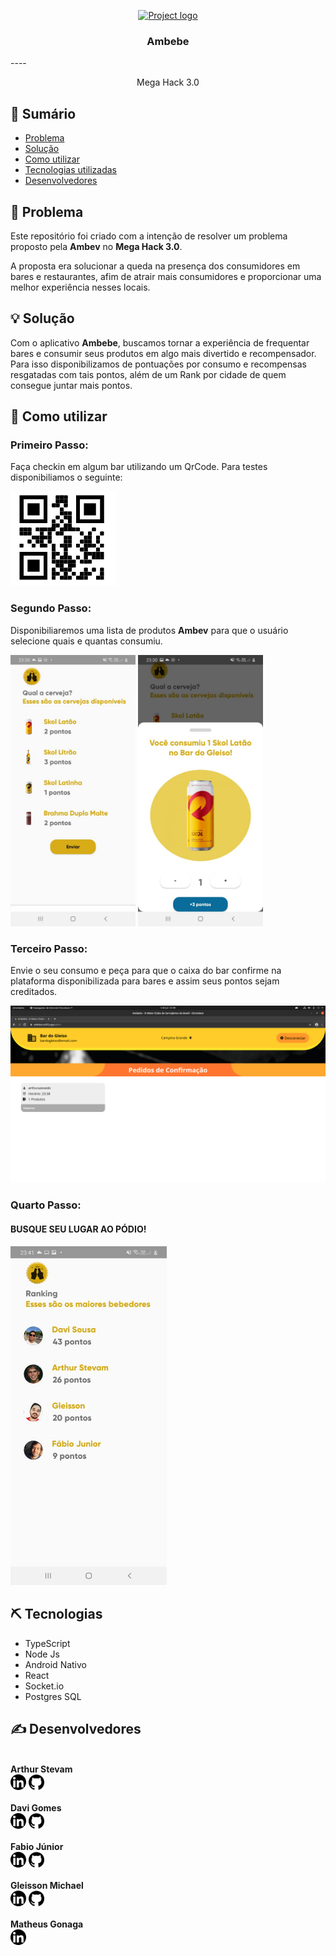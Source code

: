 <p align="center">
  <a href="https://ambebe.netlify.app" rel="noopener">
 <img src="https://ambebe.netlify.app/static/media/cerveja.c094c8a6.jpg" alt="Project logo" width="600px"></a>
</p>
<h3 align="center">Ambebe</h3>
----
<p align="center"> Mega Hack 3.0
    <br> 
</p>

## 📝 Sumário

- [Problema](#problem_statement)
- [Solução](#idea)
- [Como utilizar](#usage)
- [Tecnologias utilizadas](#tech_stack)
- [Desenvolvedores](#authors)

## 🧐 Problema  <a name = "problem_statement"></a>

Este repositório foi criado com a intenção de resolver um problema proposto pela <b>Ambev</b> no <b>Mega Hack 3.0</b>. 

A proposta era solucionar a queda na presença dos consumidores em bares e restaurantes, afim de atrair mais consumidores e proporcionar uma melhor experiência nesses locais. 

## 💡 Solução <a name = "idea"></a>

Com o aplicativo <b>Ambebe</b>, buscamos tornar a experiência de frequentar bares e consumir seus produtos em algo mais divertido e recompensador. Para isso disponibilizamos de pontuações por consumo e recompensas resgatadas com tais pontos, além de um Rank por cidade de quem consegue juntar mais pontos.



## 🎈 Como utilizar <a name="usage"></a>

<h3>Primeiro Passo:</h3> 
<p>
    Faça checkin em algum bar utilizando um QrCode. Para testes disponibiliamos o seguinte:
</p>
<img src="./public/assets/qrCodeBar.png"/>
<h3>Segundo Passo:</h3>
<p>
    Disponibiliaremos uma lista de produtos <b>Ambev</b> para que o usuário selecione quais e quantas consumiu.
</p>
<img src="./public/assets/tela01.jpeg" width="200"/>
<img src="./public/assets/tela02.jpeg" width="200"/>
<h3>Terceiro Passo:</h3>
<p>
    Envie o seu consumo e peça para que o caixa do bar confirme na plataforma disponibilizada para bares e assim seus pontos sejam creditados.
</p>
<img src="./public/assets/site.png">
<h3>Quarto Passo:</h3>
<h4>BUSQUE SEU LUGAR AO PÓDIO!</h4>
<img src="./public/assets/podio.jpeg" width="250"/>

## ⛏️ Tecnologias<a name = "tech_stack"></a>


<ul>
<li>TypeScript </li>
<li>Node Js</li>
<li>Android Nativo</li>
<li>React</li>
<li>Socket.io</li>
<li>Postgres SQL</li>
</ul>

## ✍️ Desenvolvedores <a name = "authors"></a>
<div>
<br>
<b>Arthur Stevam</b>
<br>
<a href="https://www.linkedin.com/in/arthur-azev%C3%AAdo-8ab684173/"><img src="./public/assets/linkedin.png" width="25"/></a>
<a href="https://github.com/arthurazevedo"><img src="./public/assets/github.png" width="25"/></a>
</div>

<div>
<br>
<b>Davi Gomes</b>
<br>
<a href="https://www.linkedin.com/in/davig-sousa/"><img src="./public/assets/linkedin.png" width="25"/></a>
<a href="https://github.com/davigsousa"><img src="./public/assets/github.png" width="25"/></a>
</div>

<div>
<br>
<b>Fabio Júnior</b>
<br>
<a href="https://www.linkedin.com/in/f%C3%A1bio-j%C3%BAnior-573396140/"><img src="./public/assets/linkedin.png" width="25"/></a>
<a href="https://github.com/fabiioojr"><img src="./public/assets/github.png" width="25"/></a>
</div>

<div>
<br>
<b>Gleisson Michael</b>
<br>
<a href="https://www.linkedin.com/in/gleisson-michael/"><img src="./public/assets/linkedin.png" width="25"/></a>
<a href="https://github.com/Gleissonmichael"><img src="./public/assets/github.png" width="25"/></a>
</div>


<div>
<br>
<b>Matheus Gonaga</b>
<br>
<a href="https://www.linkedin.com/in/matheus-g-83176393/"><img src="./public/assets/linkedin.png" width="25"/></a>
</div>
